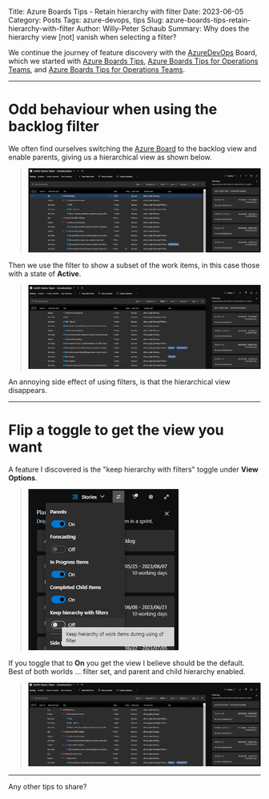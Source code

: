 Title: Azure Boards Tips - Retain hierarchy with filter
Date: 2023-06-05
Category: Posts 
Tags: azure-devops, tips
Slug: azure-boards-tips-retain-hierarchy-with-filter
Author: Willy-Peter Schaub
Summary: Why does the hierarchy view [not] vanish when selecting a filter? 

We continue the journey of feature discovery with the [AzureDevOps](https://azure.microsoft.com/en-us/products/devops) Board, which we started with [Azure Boards Tips](/azure-boards-tips.html), [Azure Boards Tips for Operations Teams](/azure-boards-tips-stop-messing-with-our-backlog.html), and [Azure Boards Tips for Operations Teams](azure-boards-tips-operations-teams).

---

# Odd behaviour when using the backlog filter

We often find ourselves switching the [Azure Board](https://azure.microsoft.com/en-us/products/devops/boards/) to the backlog view and enable parents, giving us a hierarchical view as shown below. 

> ![Hierarchy](../images/azure-boards-tips-retain-hierarchy-with-filter-1.png) 

Then we use the filter to show a subset of the work items, in this case those with a state of **Active**.

> ![Filter removes hierarchy](../images/azure-boards-tips-retain-hierarchy-with-filter-2.png)

An annoying side effect of using filters, is that the hierarchical view disappears.

---

# Flip a toggle to get the view you want

A feature I discovered is the "keep hierarchy with filters" toggle under **View Options**. 

> ![Hierarchy Flag](../images/azure-boards-tips-retain-hierarchy-with-filter-3.png) 

If you toggle that to **On** you get the view I believe should be the default. Best of both worlds ... filter set, and parent and child hierarchy enabled.

> ![Filter not removed](../images/azure-boards-tips-retain-hierarchy-with-filter-4.png) 

---

Any other tips to share?

